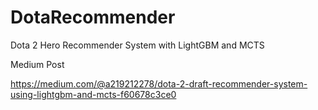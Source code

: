# DotaRecommender
Dota 2 Hero Recommender System with LightGBM and MCTS

Medium Post

https://medium.com/@a219212278/dota-2-draft-recommender-system-using-lightgbm-and-mcts-f60678c3ce0
